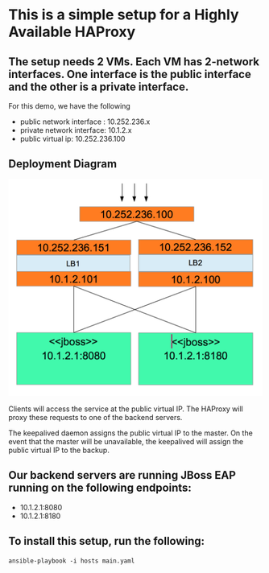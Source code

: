 # This is a simple setup for a Highly Available HAProxy

## The setup needs 2 VMs. Each VM has 2-network interfaces. One interface is the public interface and the other is a private interface.

For this demo, we have the following

- public network interface : 10.252.236.x
- private network interface: 10.1.2.x
- public virtual ip:         10.252.236.100

## Deployment Diagram

![images/haproxy_ansible_setup_image.png](images/haproxy_ansible_setup_image.png)

Clients will access the service at the public virtual IP. The HAProxy will proxy these requests to one of the backend servers.

The keepalived daemon assigns the public virtual IP to the master. On the event that the master will be unavailable, the keepalived will assign the public virtual IP to the backup.
 
## Our backend servers are running JBoss EAP running on the following endpoints:

   - 10.1.2.1:8080
   - 10.1.2.1:8180

## To install this setup, run the following:

```
ansible-playbook -i hosts main.yaml
```
